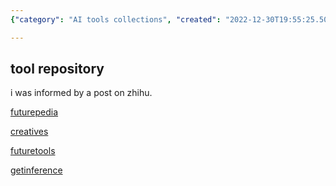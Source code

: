 ```yaml
---
{"category": "AI tools collections", "created": "2022-12-30T19:55:25.506Z", "date": "2022-12-30 19:55:25", "description": "This article highlights various AI tools collections, including Futurepedia, Creatives, and Futuretools. It also refers to a Zhihu post and Getinference.", "modified": "2022-12-30T19:56:51.738Z", "tags": ["AI", "Tools Collections", "Futurepedia", "Creatives", "Futuretools", "Zhihu", "Getinference"], "title": "AI tools collections"}

---
```


## tool repository

i was informed by a post on zhihu.

[futurepedia](https://www.futurepedia.io/)

[creatives](https://www.creaitives.com/tools)

[futuretools](https://www.futuretools.io/)

[getinference](https://airadar.getinference.com/)
